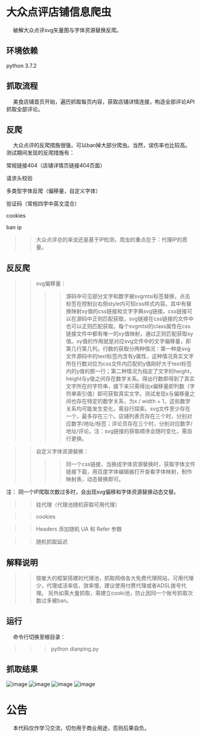 大众点评店铺信息爬虫
=======

  破解大众点评svg矢量图与字体资源替换反爬。
        
环境依赖
---------
python 3.7.2

抓取流程
-------
  美食店铺首页开始，遍历抓取每页内容，获取店铺详情连接，构造全部评论API抓取全部评论。

反爬
--------
  大众点评的反爬措施很强，可以ban掉大部分爬虫。当然，误伤率也比较高。测试期间发现的反爬措施有：

常规链接404（店铺详情页链接404页面）

请求头校验

多类型字体反爬（偏移量，自定义字体）

验证码（常规四字中英文混合）

cookies

ban ip
>>大众点评总的来说还是基于IP检测，爬虫的重点在于：代理IP的质量。

反反爬
--------
>>svg偏移量：
>>>>源码中可见部分文字和数字被svgmtsi标签替换，点击标签在控制台右侧style内可知css样式内容。其中有替换映射xy值的css链接和文字字典svg链接。css链接可以在源码中正则匹配获取，svg链接在css链接的文件中也可以正则匹配获取。每个svgmtsi的class属性在css链接文件中都有唯一的xy值映射，通过正则匹配获取xy值。xy值的作用就是对应svg文件中的文字偏移量，即第几行第几列。行数的获取分两种情况：第一种是svg文件源码中的text标签内含有y属性，这种情况真实文字所在行数对应为css文件内匹配的y值刚好大于text标签内的y值的那一行；第二种情况为指定了文字的height，height与y值之间存在数学关系。得出行数即得到了真实文字所在的字符串，接下来只需得出x偏移量即列数（字符串索引值）即可获取真实文字。测试发现x与偏移量之间也存在特定的数学关系，为x / width + 1，这些数学关系均可能发生变化，需自行探索。svg文件至少存在一个，最多存在三个。店铺列表页存在三个时，分别对应数字/地址/标签；评论页存在三个时，分别对应数字/地址/评论。注：svg链接的获取顺序会随时变化，需自行更换。

>>自定义字体资源替换：
>>>>同一个css链接，当换成字体资源替换时，获取字体文件链接下载，用百度字体编辑器打开查看字体映射，制作映射表，动态替换即可。

注： 同一个IP爬取次数过多时，会出现svg偏移和字体资源替换动态交替。

>>挂代理（代理池随机获取可用代理）

>>cookies

>>Headers 添加随机 UA 和 Refer 参数

>>随机抓取延迟

解释说明
--------
>>按崔大的框架搭建的代理池，抓取网络各大免费代理网站，可用代理少，代理成活率低，效率慢，建议使用付费代理或者ADSL拨号代理。
>>另外如需大量抓取，需建立cooki池，防止因同一个账号抓取次数过多被ban。

运行
-------
  命令行切换至根目录：

>>> python dianping.py

抓取结果
--------
![image](https://github.com/xzh0723/dzdp/blob/master/view/db_dianpu.png.png)
![image](https://github.com/xzh0723/dzdp/blob/master/view/db_pinglun.png.png)
![image](https://github.com/xzh0723/dzdp/blob/master/view/pycharm_dianpu.png.png)
![image](https://github.com/xzh0723/dzdp/blob/master/view/pychram_dianpu.png.png)

公告
=========
  本代码仅作学习交流，切勿用于商业用途，否则后果自负。

